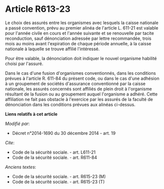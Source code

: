 # Article R613-23

Le choix des assurés entre les organismes avec lesquels la caisse nationale a passé convention, prévu au premier alinéa de
l'article L. 611-21 est valable pour l'année civile en cours et l'année suivante et se renouvelle par tacite reconduction,
sauf dénonciation adressée par lettre recommandée, trois mois au moins avant l'expiration de chaque période annuelle, à la
caisse nationale à laquelle se trouve affilié l'intéressé. 

Pour être valable, la dénonciation doit indiquer le nouvel organisme habilité choisi par l'assuré. 

Dans le cas d'une fusion d'organismes conventionnés, dans les conditions prévues à l'article R. 611-84 du présent code, ou
dans le cas d'une adhésion à un groupement de sociétés d'assurance conventionné par la caisse nationale, les assurés
concernés sont affiliés de plein droit à l'organisme résultant de la fusion ou au groupement auquel l'organisme a adhéré.
Cette affiliation ne fait pas obstacle à l'exercice par les assurés de la faculté de dénonciation dans les conditions prévues
aux alinéas ci-dessus.

**Liens relatifs à cet article**

_Modifié par_:

  - Décret n°2014-1690 du 30 décembre 2014 - art. 19

_Cite_:

  - Code de la sécurité sociale. - art. L611-21
  - Code de la sécurité sociale. - art. R611-84

_Anciens textes_:

  - Code de la sécurité sociale. - art. R615-23 (M)
  - Code de la sécurité sociale. - art. R615-23 (T)
